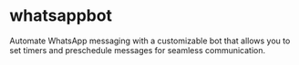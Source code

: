 # whatsappbot
Automate  WhatsApp messaging with a customizable bot that allows you to set timers and preschedule messages for seamless communication.
